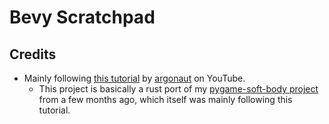 # Bevy Scratchpad

## Credits

- Mainly following [this tutorial](https://youtu.be/GXh0Vxg7AnQ) by [argonaut](https://www.youtube.com/@argonautcode) on YouTube.
  - This project is basically a rust port of my [pygame-soft-body project](https://github.com/cmoyates/pygame-soft-body/tree/main) from a few months ago, which itself was mainly following this tutorial.
